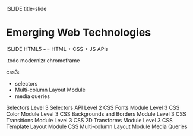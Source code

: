!SLIDE title-slide
# Emerging Web Technologies
!SLIDE
HTML5 ~= HTML  + CSS  + JS APIs


.todo modernizr chromeframe

css3:
  - selectors
  - Multi-column Layout Module
  - media queries

Selectors Level 3
Selectors API Level 2
CSS Fonts Module Level 3
CSS Color Module Level 3
CSS Backgrounds and Borders Module Level 3
CSS Transitions Module Level 3
CSS 2D Transforms Module Level 3
CSS Template Layout Module
CSS Multi-column Layout Module
Media Queries

